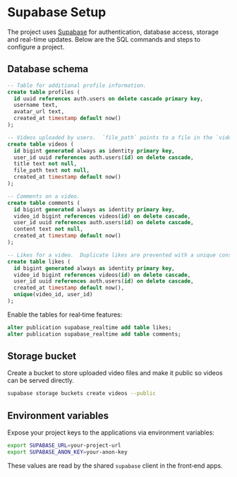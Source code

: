 # Supabase Setup

The project uses [Supabase](https://supabase.com) for authentication, database access, storage and real-time updates.  Below are the SQL commands and steps to configure a project.

## Database schema

```sql
-- Table for additional profile information.
create table profiles (
  id uuid references auth.users on delete cascade primary key,
  username text,
  avatar_url text,
  created_at timestamp default now()
);

-- Videos uploaded by users.  `file_path` points to a file in the `videos` storage bucket.
create table videos (
  id bigint generated always as identity primary key,
  user_id uuid references auth.users(id) on delete cascade,
  title text not null,
  file_path text not null,
  created_at timestamp default now()
);

-- Comments on a video.
create table comments (
  id bigint generated always as identity primary key,
  video_id bigint references videos(id) on delete cascade,
  user_id uuid references auth.users(id) on delete cascade,
  content text not null,
  created_at timestamp default now()
);

-- Likes for a video.  Duplicate likes are prevented with a unique constraint.
create table likes (
  id bigint generated always as identity primary key,
  video_id bigint references videos(id) on delete cascade,
  user_id uuid references auth.users(id) on delete cascade,
  created_at timestamp default now(),
  unique(video_id, user_id)
);
```

Enable the tables for real‑time features:

```sql
alter publication supabase_realtime add table likes;
alter publication supabase_realtime add table comments;
```

## Storage bucket

Create a bucket to store uploaded video files and make it public so videos can be served directly.

```bash
supabase storage buckets create videos --public
```

## Environment variables

Expose your project keys to the applications via environment variables:

```bash
export SUPABASE_URL=your-project-url
export SUPABASE_ANON_KEY=your-anon-key
```

These values are read by the shared `supabase` client in the front‑end apps.
